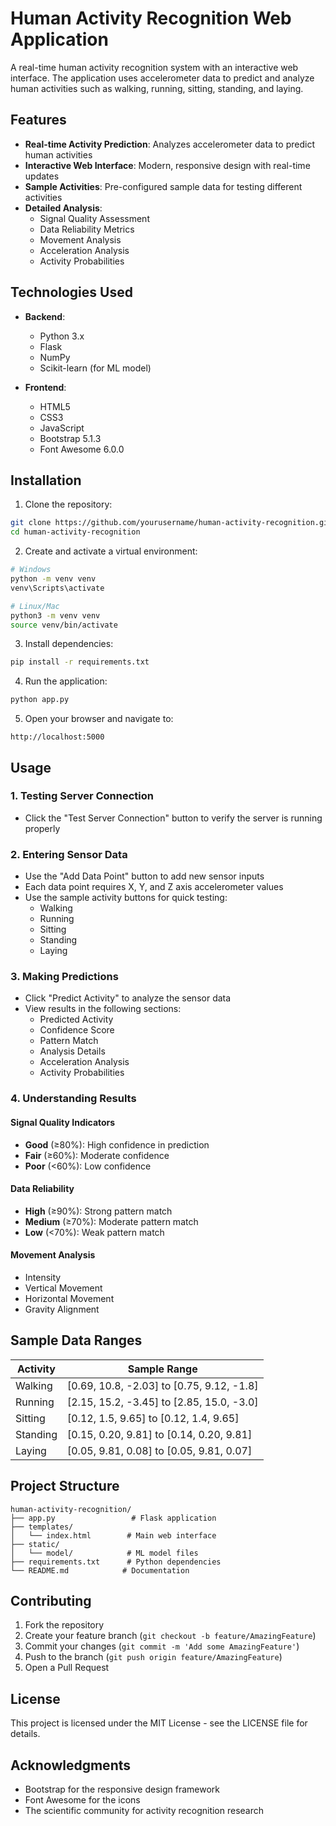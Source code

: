 # Human Activity Recognition Web Application

A real-time human activity recognition system with an interactive web interface. The application uses accelerometer data to predict and analyze human activities such as walking, running, sitting, standing, and laying.

## Features

- **Real-time Activity Prediction**: Analyzes accelerometer data to predict human activities
- **Interactive Web Interface**: Modern, responsive design with real-time updates
- **Sample Activities**: Pre-configured sample data for testing different activities
- **Detailed Analysis**: 
  - Signal Quality Assessment
  - Data Reliability Metrics
  - Movement Analysis
  - Acceleration Analysis
  - Activity Probabilities

## Technologies Used

- **Backend**:
  - Python 3.x
  - Flask
  - NumPy
  - Scikit-learn (for ML model)

- **Frontend**:
  - HTML5
  - CSS3
  - JavaScript
  - Bootstrap 5.1.3
  - Font Awesome 6.0.0

## Installation

1. Clone the repository:
```bash
git clone https://github.com/yourusername/human-activity-recognition.git
cd human-activity-recognition
```

2. Create and activate a virtual environment:
```bash
# Windows
python -m venv venv
venv\Scripts\activate

# Linux/Mac
python3 -m venv venv
source venv/bin/activate
```

3. Install dependencies:
```bash
pip install -r requirements.txt
```

4. Run the application:
```bash
python app.py
```

5. Open your browser and navigate to:
```
http://localhost:5000
```

## Usage

### 1. Testing Server Connection
- Click the "Test Server Connection" button to verify the server is running properly

### 2. Entering Sensor Data
- Use the "Add Data Point" button to add new sensor inputs
- Each data point requires X, Y, and Z axis accelerometer values
- Use the sample activity buttons for quick testing:
  - Walking
  - Running
  - Sitting
  - Standing
  - Laying

### 3. Making Predictions
- Click "Predict Activity" to analyze the sensor data
- View results in the following sections:
  - Predicted Activity
  - Confidence Score
  - Pattern Match
  - Analysis Details
  - Acceleration Analysis
  - Activity Probabilities

### 4. Understanding Results

#### Signal Quality Indicators
- **Good** (≥80%): High confidence in prediction
- **Fair** (≥60%): Moderate confidence
- **Poor** (<60%): Low confidence

#### Data Reliability
- **High** (≥90%): Strong pattern match
- **Medium** (≥70%): Moderate pattern match
- **Low** (<70%): Weak pattern match

#### Movement Analysis
- Intensity
- Vertical Movement
- Horizontal Movement
- Gravity Alignment

## Sample Data Ranges

| Activity | Sample Range |
|----------|-------------|
| Walking | [0.69, 10.8, -2.03] to [0.75, 9.12, -1.8] |
| Running | [2.15, 15.2, -3.45] to [2.85, 15.0, -3.0] |
| Sitting | [0.12, 1.5, 9.65] to [0.12, 1.4, 9.65] |
| Standing | [0.15, 0.20, 9.81] to [0.14, 0.20, 9.81] |
| Laying | [0.05, 9.81, 0.08] to [0.05, 9.81, 0.07] |

## Project Structure

```
human-activity-recognition/
├── app.py                 # Flask application
├── templates/
│   └── index.html        # Main web interface
├── static/
│   └── model/            # ML model files
├── requirements.txt      # Python dependencies
└── README.md            # Documentation
```

## Contributing

1. Fork the repository
2. Create your feature branch (`git checkout -b feature/AmazingFeature`)
3. Commit your changes (`git commit -m 'Add some AmazingFeature'`)
4. Push to the branch (`git push origin feature/AmazingFeature`)
5. Open a Pull Request

## License

This project is licensed under the MIT License - see the LICENSE file for details.

## Acknowledgments

- Bootstrap for the responsive design framework
- Font Awesome for the icons
- The scientific community for activity recognition research 